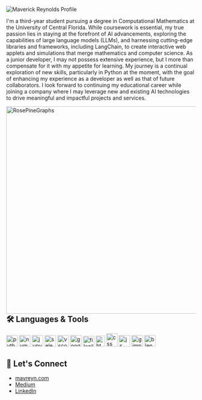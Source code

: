 ![Maverick Reynolds Profile](https://github.com/mavreyn/mavreyn/blob/main/profileBannerJD.png)

I'm a third-year student pursuing a degree in Computational Mathematics at the University of Central Florida. While coursework is essential, my true passion lies in staying at the forefront of AI advancements, exploring the capabilities of large language models (LLMs), and harnessing cutting-edge libraries and frameworks, including LangChain, to create interactive web applets and simulations that merge mathematics and computer science. As a junior developer, I may not possess extensive experience, but I more than compensate for it with my appetite for learning. My journey is a continual exploration of new skills, particularly in Python at the moment, with the goal of enhancing my experience as a developer as well as that of future collaborators. I look forward to continuing my educational career while joining a company where I may leverage new and existing AI technologies to drive meaningful and impactful projects and services.

<p>
<img src="https://github.com/mavreyn/mavreyn/blob/main/RosePineGraphs.png" align="right" alt="RosePineGraphs" width="550"/>
</p>

## 🛠️ Languages & Tools

<p>
  <img src="https://cdn.jsdelivr.net/gh/devicons/devicon/icons/python/python-original.svg" alt="python" width="30" height="30"/>
  <img src="https://cdn.jsdelivr.net/gh/devicons/devicon/icons/numpy/numpy-original.svg" alt="numpy" width="30" height="30"/>
  <img src="https://cdn.jsdelivr.net/gh/devicons/devicon/icons/jupyter/jupyter-original.svg" alt="jupyter" width="30" height="30"/>
  <img src="https://cdn.jsdelivr.net/gh/devicons/devicon/icons/selenium/selenium-original.svg" alt="selenium" width="30" height="30"/>
  <img src="https://cdn.jsdelivr.net/gh/devicons/devicon/icons/vscode/vscode-original.svg" alt="vscode" width="30" height="30"/>
  <img src="https://cdn.jsdelivr.net/gh/devicons/devicon/icons/googlecloud/googlecloud-original.svg" alt="googlecloud" width="30" height="30"/>
  <img src="https://cdn.jsdelivr.net/gh/devicons/devicon/icons/filezilla/filezilla-plain.svg" alt="filezilla" width="30" height="28"/>
  <img src="https://cdn.jsdelivr.net/gh/devicons/devicon/icons/html5/html5-original.svg" alt="html" width="24" height="29"/>
  <img src="https://cdn.jsdelivr.net/gh/devicons/devicon/icons/css3/css3-original-wordmark.svg" alt="css" width="30" height="35"/>
  <img src="https://cdn.jsdelivr.net/gh/devicons/devicon/icons/javascript/javascript-original.svg" alt="js" width="30" height="30"/>
  <img src="https://cdn.jsdelivr.net/gh/devicons/devicon/icons/gimp/gimp-original.svg" alt="gimp" width="30" height="30"/>
  <img src="https://cdn.jsdelivr.net/gh/devicons/devicon/icons/blender/blender-original.svg" alt="blender" width="30" height="30"/>
</p>

## 🤝 Let's Connect
          
- [mavreyn.com](https://mavreyn.com/)
- [Medium](https://medium.com/@mcreynolds02/)
- [LinkedIn](https://www.linkedin.com/in/maverickreyn/)
